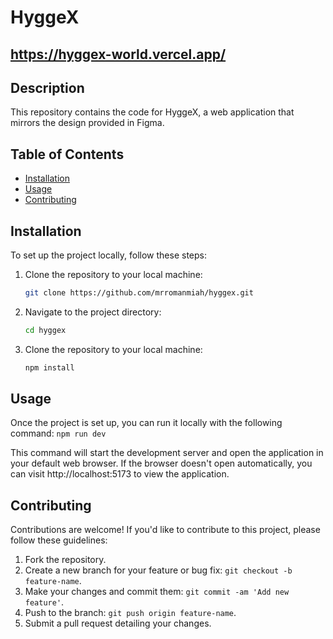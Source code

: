 # HyggeX
## https://hyggex-world.vercel.app/

## Description

This repository contains the code for HyggeX, a web application that mirrors the design provided in Figma.

## Table of Contents

- [Installation](#installation)
- [Usage](#usage)
- [Contributing](#contributing)

## Installation

To set up the project locally, follow these steps:

1. Clone the repository to your local machine:
   ```bash
   git clone https://github.com/mrromanmiah/hyggex.git

2. Navigate to the project directory:
    ```bash
    cd hyggex

1. Clone the repository to your local machine:
    ```bash
    npm install

 ## Usage

Once the project is set up, you can run it locally with the following command: `npm run dev` 

This command will start the development server and open the application in your default web browser. If the browser doesn't open automatically, you can visit http://localhost:5173 to view the application. 

## Contributing

Contributions are welcome! If you'd like to contribute to this project, please follow these guidelines:

1. Fork the repository.
2. Create a new branch for your feature or bug fix: `git checkout -b feature-name`.
3. Make your changes and commit them: `git commit -am 'Add new feature'`.
4. Push to the branch: `git push origin feature-name`.
5. Submit a pull request detailing your changes.
